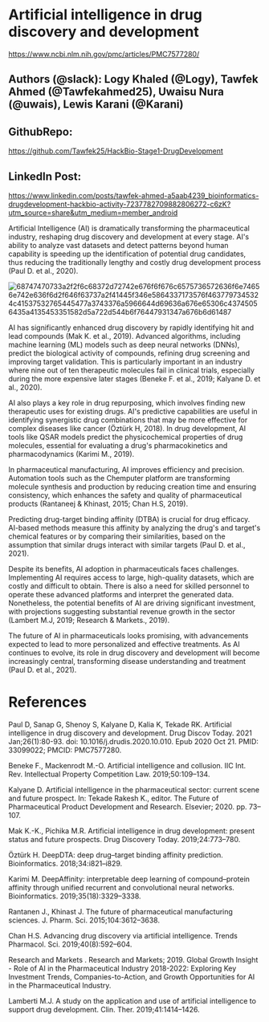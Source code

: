 
# Artificial intelligence in drug discovery and development
https://www.ncbi.nlm.nih.gov/pmc/articles/PMC7577280/

## Authors (@slack): Logy Khaled (@Logy), Tawfek Ahmed (@Tawfekahmed25), Uwaisu Nura (@uwais), Lewis Karani (@Karani)

## GithubRepo:
https://github.com/Tawfek25/HackBio-Stage1-DrugDevelopment
## LinkedIn Post:
https://www.linkedin.com/posts/tawfek-ahmed-a5aab4239_bioinformatics-drugdevelopment-hackbio-activity-7237782709882806272-c6zK?utm_source=share&utm_medium=member_android

Artificial Intelligence (AI) is dramatically transforming the pharmaceutical industry, reshaping drug discovery and development at every stage. AI's ability to analyze vast datasets and detect patterns beyond human capability is speeding up the identification of potential drug candidates, thus reducing the traditionally lengthy and costly drug development process (Paul D. et al., 2020).

![68747470733a2f2f6c68372d72742e676f6f676c6575736572636f6e74656e742e636f6d2f646f63737a2f41445f346e5864337173576f4637797345324c41537532765445477a3743376a5966644d69636a676e65306c43745056435a4135453351582d5a722d544b6f76447931347a676b6d61487](https://github.com/user-attachments/assets/63cc099c-fa14-49ea-a488-165341973437)



AI has significantly enhanced drug discovery by rapidly identifying hit and lead compounds (Mak K. et al., 2019). Advanced algorithms, including machine learning (ML) models such as deep neural networks (DNNs), predict the biological activity of compounds, refining drug screening and improving target validation. This is particularly important in an industry where nine out of ten therapeutic molecules fail in clinical trials, especially during the more expensive later stages (Beneke F. et al., 2019; Kalyane D. et al., 2020).

AI also plays a key role in drug repurposing, which involves finding new therapeutic uses for existing drugs. AI's predictive capabilities are useful in identifying synergistic drug combinations that may be more effective for complex diseases like cancer (Öztürk H, 2018). In drug development, AI tools like QSAR models predict the physicochemical properties of drug molecules, essential for evaluating a drug's pharmacokinetics and pharmacodynamics (Karimi M., 2019).

In pharmaceutical manufacturing, AI improves efficiency and precision. Automation tools such as the Chemputer platform are transforming molecule synthesis and production by reducing creation time and ensuring consistency, which enhances the safety and quality of pharmaceutical products (Rantaneej & Khinast, 2015; Chan H.S, 2019).

Predicting drug-target binding affinity (DTBA) is crucial for drug efficacy. AI-based methods measure this affinity by analyzing the drug's and target's chemical features or by comparing their similarities, based on the assumption that similar drugs interact with similar targets (Paul D. et al., 2021).

Despite its benefits, AI adoption in pharmaceuticals faces challenges. Implementing AI requires access to large, high-quality datasets, which are costly and difficult to obtain. There is also a need for skilled personnel to operate these advanced platforms and interpret the generated data. Nonetheless, the potential benefits of AI are driving significant investment, with projections suggesting substantial revenue growth in the sector (Lambert M.J, 2019; Research & Markets., 2019).

The future of AI in pharmaceuticals looks promising, with advancements expected to lead to more personalized and effective treatments. As AI continues to evolve, its role in drug discovery and development will become increasingly central, transforming disease understanding and treatment (Paul D. et al., 2021).

# References
Paul D, Sanap G, Shenoy S, Kalyane D, Kalia K, Tekade RK. Artificial intelligence in drug discovery and development. Drug Discov Today. 2021 Jan;26(1):80-93.
doi: 10.1016/j.drudis.2020.10.010. Epub 2020 Oct 21. PMID: 33099022; PMCID: PMC7577280.

Beneke F., Mackenrodt M.-O. Artificial intelligence and collusion. IIC Int. Rev. Intellectual Property Competition Law. 2019;50:109–134.

Kalyane D. Artificial intelligence in the pharmaceutical sector: current scene and future prospect. In: Tekade Rakesh K., editor. The Future of Pharmaceutical Product Development and Research. Elsevier; 2020. pp. 73–107.

Mak K.-K., Pichika M.R. Artificial intelligence in drug development: present status and future prospects. Drug Discovery Today. 2019;24:773–780.

Öztürk H. DeepDTA: deep drug–target binding affinity prediction. Bioinformatics. 2018;34:i821–i829.

Karimi M. DeepAffinity: interpretable deep learning of compound–protein affinity through unified recurrent and convolutional neural networks. Bioinformatics. 2019;35(18):3329–3338. 

Rantanen J., Khinast J. The future of pharmaceutical manufacturing sciences. J. Pharm. Sci. 2015;104:3612–3638.

Chan H.S. Advancing drug discovery via artificial intelligence. Trends Pharmacol. Sci. 2019;40(8):592–604.

Research and Markets . Research and Markets; 2019. Global Growth Insight - Role of AI in the Pharmaceutical Industry 2018-2022: Exploring Key Investment Trends, Companies-to-Action, and Growth Opportunities for AI in the Pharmaceutical Industry.

Lamberti M.J. A study on the application and use of artificial intelligence to support drug development. Clin. Ther. 2019;41:1414–1426.
